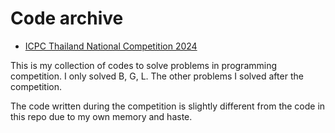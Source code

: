 # Code archive

- [ICPC Thailand National Competition 2024](https://icpc-2024.cp.eng.chula.ac.th)

This is my collection of codes to solve problems in programming competition. I only solved B, G, L. The other problems I solved after the competition.

The code written during the competition is slightly different from the code in this repo due to my own memory and haste.
